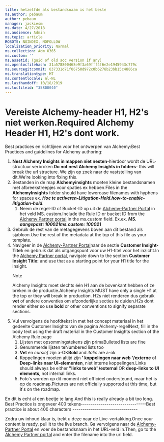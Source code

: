 ```yaml
---
title: hetzelfde als bestandsnaam is het beste
ms.author: pebaum
author: pebaum
manager: jackiesm
ms.date: 4/27/2018
ms.audience: Admin
ms.topic: article
ROBOTS: NOINDEX, NOFOLLOW
localization_priority: Normal
ms.collection: Adm_O365
ms.custom: ''
ms.assetid: (guid of old soc version if any)
ms.openlocfilehash: 31a578800468e9f3a69fff4f6e2e1945943c779c
ms.sourcegitcommit: 037331d71f06750d972c0b6278b23bb15c4806ca
ms.translationtype: MT
ms.contentlocale: nl-NL
ms.lasthandoff: 10/18/2019
ms.locfileid: "35800040"
---
```

# <a name="required-alchemy-header-h1-h2s-dont-work"></a><span data-ttu-id="d9b1e-102">Vereiste Alchemy-header H1, H2's niet werken.</span><span class="sxs-lookup"><span data-stu-id="d9b1e-102">Required Alchemy Header H1, H2's dont work.</span></span>
<span data-ttu-id="d9b1e-103">Best practices en richtlijnen voor het ontwerpen van Alchemy:</span><span class="sxs-lookup"><span data-stu-id="d9b1e-103">Best Practices and guidelines for Alchemy authoring:</span></span>

1. <span data-ttu-id="d9b1e-104">**Nest Alchemy Insights in mappen niet nesten**-hierdoor wordt de URL-structuur verbroken.</span><span class="sxs-lookup"><span data-stu-id="d9b1e-104">**Do not nest Alchemy Insights in folders**- this will break the url structure.</span></span> <span data-ttu-id="d9b1e-105">We zijn op zoek naar de vaststelling van dit.</span><span class="sxs-lookup"><span data-stu-id="d9b1e-105">We're looking into fixing this.</span></span>
1. <span data-ttu-id="d9b1e-106">Bestanden in de map **Alchemyinsights** moeten kleine bestandsnamen met afbreekstreepjes voor spaties ex hebben.</span><span class="sxs-lookup"><span data-stu-id="d9b1e-106">Files in the **AlchemyInsights** folder should have lowercase filenames with hyphens for spaces ex.</span></span> <span data-ttu-id="d9b1e-107">***Hoe te activeren-Litigation-Hold***.</span><span class="sxs-lookup"><span data-stu-id="d9b1e-107">***how-to-enable-litigation-hold***.</span></span>
    1. <span data-ttu-id="d9b1e-108">Neem de regel-ID of Bucket-ID op uit de [Alchemy-Partner Portal](https://alchemyportal.azurewebsites.net) in het veld MS. custom.</span><span class="sxs-lookup"><span data-stu-id="d9b1e-108">Include the Rule ID or bucket ID from the [Alchemy Partner portal](https://alchemyportal.azurewebsites.net) in the ms.custom field.</span></span> <span data-ttu-id="d9b1e-109">Ex.</span><span class="sxs-lookup"><span data-stu-id="d9b1e-109">ex.</span></span> <span data-ttu-id="d9b1e-110">***MS. aangepast: 100021***</span><span class="sxs-lookup"><span data-stu-id="d9b1e-110">***ms.custom: 100021***</span></span>
1. <span data-ttu-id="d9b1e-111">Gebruik de rest van de metagegevens boven aan dit bestand als sjabloon.</span><span class="sxs-lookup"><span data-stu-id="d9b1e-111">Use the rest of the metadata at the top of this file as your template.</span></span>
1. <span data-ttu-id="d9b1e-112">Navigeer in de [Alchemy-Partner Portal](https://alchemyportal.azurewebsites.net)naar de sectie **Customer Insight-Titel:** en gebruik dat als uitgangspunt voor uw H1-titel voor het inzicht.</span><span class="sxs-lookup"><span data-stu-id="d9b1e-112">In the [Alchemy Partner portal](https://alchemyportal.azurewebsites.net), navigate down to the section **Customer Insight Title:** and use that as a starting point for your H1 title for the insight.</span></span> 
    > [!NOTE]
    > <span data-ttu-id="d9b1e-113">Alchemy Insights moet slechts één H1 aan de bovenkant hebben of ze breken in de productie.</span><span class="sxs-lookup"><span data-stu-id="d9b1e-113">Alchemy Insights MUST have only a single H1 at the top or they will break in production.</span></span> <span data-ttu-id="d9b1e-114">H2s niet renderen dus gebruik **vet** of andere conventies om afzonderlijke secties te duiden.</span><span class="sxs-lookup"><span data-stu-id="d9b1e-114">H2s dont render either so use **bold** or other conventions to signify separate sections.</span></span>
1. <span data-ttu-id="d9b1e-115">Vul vervolgens de hoofdtekst in met het concept materiaal in het gedeelte Customer Insights van de pagina Alchemy-regel</span><span class="sxs-lookup"><span data-stu-id="d9b1e-115">Next, fill in the body text using the draft material in the Customer Insights section of the Alchemy Rule page</span></span>
    1. <span data-ttu-id="d9b1e-116">Lijsten met opsommingstekens zijn prima</span><span class="sxs-lookup"><span data-stu-id="d9b1e-116">Bulleted lists are fine</span></span>
    1. <span data-ttu-id="d9b1e-117">Genummerde lijsten te</span><span class="sxs-lookup"><span data-stu-id="d9b1e-117">Numbered lists too</span></span>
    1. <span data-ttu-id="d9b1e-118">**Vet** en *cursief* zijn a-OK</span><span class="sxs-lookup"><span data-stu-id="d9b1e-118">**Bold** and *italic* are a-ok</span></span>
    1. <span data-ttu-id="d9b1e-119">Koppelingen moeten altijd zijn **' koppelingen naar web '/externe** of **Deep-links naar UI-elementen**, niet interne koppelingen.</span><span class="sxs-lookup"><span data-stu-id="d9b1e-119">Links should always be either **"links to web"/external** OR **deep-links to UI elements**, not internal links.</span></span>
    1. <span data-ttu-id="d9b1e-120">Foto's worden op dit moment niet officieel ondersteund, maar het is op de roadmap.</span><span class="sxs-lookup"><span data-stu-id="d9b1e-120">Pictures are not officially supported at this time, but it's on the roadmap.</span></span>

<span data-ttu-id="d9b1e-121">En dit is echt al een beetje te lang.</span><span class="sxs-lookup"><span data-stu-id="d9b1e-121">And this is really already a bit too long.</span></span> <span data-ttu-id="d9b1e-122">Best Practice is ongeveer 400 tekens---------------------------------</span><span class="sxs-lookup"><span data-stu-id="d9b1e-122">Best practice is about 400 characters ---------------------------------</span></span>

<span data-ttu-id="d9b1e-123">Zodra uw inhoud klaar is, trekt u deze naar de Live-vertakking.</span><span class="sxs-lookup"><span data-stu-id="d9b1e-123">Once your content is ready, pull it to the live branch.</span></span> <span data-ttu-id="d9b1e-124">Ga vervolgens naar de [Alchemy-Partner Portal](https://alchemyportal.azurewebsites.net) en voer de bestandsnaam in het URL-veld in.</span><span class="sxs-lookup"><span data-stu-id="d9b1e-124">Then, go to the [Alchemy Partner portal](https://alchemyportal.azurewebsites.net) and enter the filename into the url field.</span></span> 